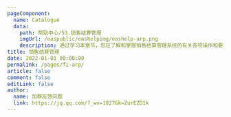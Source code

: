 ```yaml
---
pageComponent:
  name: Catalogue
  data:
    path: 帮助中心/53.销售结算管理
    imgUrl: /easpublic/eashelpimg/eashelp-arp.png
    description: 通过学习本章节，您应了解和掌握销售结算管理系统的有关各项操作和要求。如基础数据的维护、业务流程规范、特别事项处理、财务账务处理、管理报表应用分析、常见问题的处理等。包含前台收款、预收款、优惠券、客户权益共享等功能领域。
title: 销售结算管理
date: 2022-01-01 00:00:00
permalink: /pages/fi-arp/
article: false
comment: false
editLink: false
author:
  name: 加群反馈问题
  link: https://jq.qq.com/?_wv=1027&k=ZurEZD1k
---
```


<!--div>声明：本帮助中心由雨意澜风倾力构建，如转载应征得授权！</div-->
